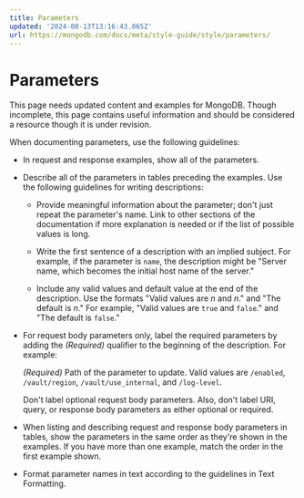 ```yaml
---
title: Parameters
updated: '2024-08-13T13:16:43.865Z'
url: https://mongodb.com/docs/meta/style-guide/style/parameters/
---
```


# Parameters

This page needs updated content and examples for MongoDB. Though incomplete, this page contains useful information and should be considered a resource though it is under revision.

When documenting parameters, use the following guidelines:

- In request and response examples, show all of the parameters.

- Describe all of the parameters in tables preceding the examples. Use the following guidelines for writing descriptions:

  - Provide meaningful information about the parameter; don't just repeat the parameter's name. Link to other sections of the documentation if more explanation is needed or if the list of possible values is long.

  - Write the first sentence of a description with an implied subject. For example, if the parameter is `name`, the description might be "Server name, which becomes the initial host name of the server."

  - Include any valid values and default value at the end of the description. Use the formats "Valid values are *n* and *n*." and "The default is *n*." For example, "Valid values are `true` and `false`." and "The default is `false`."

- For request body parameters only, label the required parameters by adding the *(Required)* qualifier to the beginning of the description. For example:

  *(Required)* Path of the parameter to update. Valid values are `/enabled`, `/vault/region`, `/vault/use_internal`, and `/log-level`.

  Don't label optional request body parameters. Also, don't label URI, query, or response body parameters as either optional or required.

- When listing and describing request and response body parameters in tables, show the parameters in the same order as they're shown in the examples. If you have more than one example, match the order in the first example shown.

- Format parameter names in text according to the guidelines in Text Formatting.